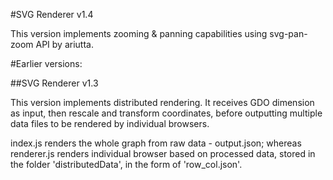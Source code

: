 #SVG Renderer v1.4

This version implements zooming & panning capabilities using svg-pan-zoom API by ariutta.


#Earlier versions:

##SVG Renderer v1.3

This version implements distributed rendering. It receives GDO dimension as input, then rescale and transform coordinates, before outputting multiple data files to be rendered by individual browsers.

index.js renders the whole graph from raw data - output.json;
whereas renderer.js renders individual browser based on processed data, stored in the folder 'distributedData', in the form of 'row_col.json'.